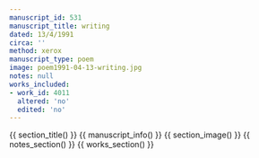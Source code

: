 ```yaml
---
manuscript_id: 531
manuscript_title: writing
dated: 13/4/1991
circa: ''
method: xerox
manuscript_type: poem
image: poem1991-04-13-writing.jpg
notes: null
works_included:
- work_id: 4011
  altered: 'no'
  edited: 'no'
---
```


{{ section_title() }}
{{ manuscript_info() }}
{{ section_image() }}
{{ notes_section() }}
{{ works_section() }}

